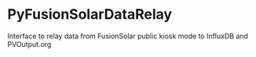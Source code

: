 # PyFusionSolarDataRelay
Interface to relay data from FusionSolar public kiosk mode to InfluxDB and PVOutput.org
